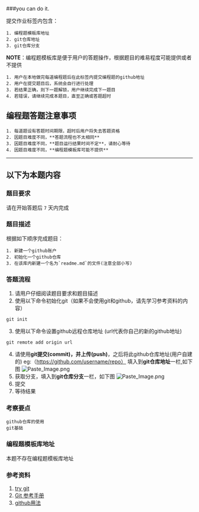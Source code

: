 ###you can do it.

提交作业标签内包含：
```
1. 编程题模板库地址
2. git仓库地址
3. git仓库分支
```

**NOTE**：编程题模板库是便于用户的答题操作，根据题目的难易程度可能提供或者不提供
```
1. 用户在本地做完每道编程题后在此标签内提交编程题的github地址
2. 用户在提交题目后，系统会自行进行处理
3. 若结果正确，则下一题解锁，用户继续完成下一题目
4. 若错误，请继续完成本题目，直至正确或答题超时
```
## 编程题答题注意事项
```
1. 每道题设有答题时间期限，超时后用户将失去答题资格
2. 因题目难度不同，**答题流程也不太相同**
3. 因题目难度不同，**题目运行结果时间不定**，请耐心等待
4. 因题目难度不同，**编程题模板库可能不提供**
```
---
## 以下为本题内容

### 题目要求
请在开始答题后 `7` 天内完成
### 题目描述
根据如下顺序完成题目：
```
1. 新建一个github账户
2. 初始化一个github仓库
3. 在该库内新建一个名为`readme.md`的文件(注意全部小写)
```
### 答题流程
1. 请用户仔细阅读题目要求和题目描述
2. 使用以下命令初始化git（如果不会使用git和github，请先学习参考资料的内容）
```
git init
```
3. 使用以下命令设置github远程仓库地址 (url代表你自己的新的github地址)
```
git remote add origin url
```
4. 请使用**git提交(commit)，**并**上传(push)**，之后将此github仓库地址(用户自建的) eg:（https://github.com/username/repo） 填入到**git仓库地址**一栏,如下图
![Paste_Image.png](http://upload-images.jianshu.io/upload_images/1940198-65c25cb8279f99c8.png?imageMogr2/auto-orient/strip%7CimageView2/2/w/1240)
5. 获取分支，填入到**git仓库分支**一栏，如下图
![Paste_Image.png](http://upload-images.jianshu.io/upload_images/1940198-704627e4b73e302b.png?imageMogr2/auto-orient/strip%7CimageView2/2/w/1240)
6. 提交
7. 等待结果

### 考察要点
```
github仓库的使用
git基础
```
### 编程题模板库地址
本题不存在编程题模板库地址
### 参考资料

1. [try git](https://try.github.io/levels/1/challenges/1)
2. [Git 参考手册](http://gitref.org/zh/index.html)
3. [github用法](https://guides.github.com/activities/hello-world/)
